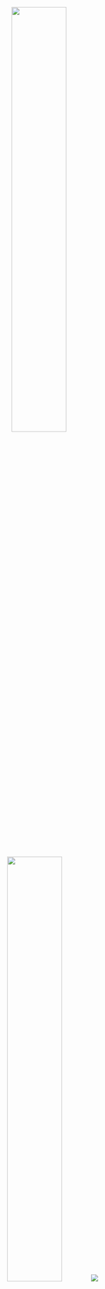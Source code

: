 <p align="center">
  <img height="50%" width="auto" src ="https://github-readme-stats.vercel.app/api?username=BandarAI&show_icons=true&count_private=true&theme=darcula&hide_border=true&hide=issues,contribs&bg_color=00000000">
  <img height="50%" width="auto" src ="https://github-readme-stats.vercel.app/api/top-langs/?username=BandarAI&layout=compact&hide_border=true&theme=darcula&bg_color=00000000&langs_count=6&hide=tex,php,c++">
  <img src ="https://streak-stats.demolab.com?user=BandarAI&theme=darcula&hide_border=true&background=FFFFFF00">
</p>
